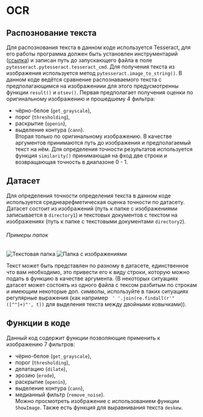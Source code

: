 # OCR
## Распознование текста
Для распознования текста в данном коде используется Tesseract, для его работы программа должен быть установлен инструментарий ([ссылка](https://github.com/UB-Mannheim/tesseract/wiki)) и записан путь до запускающего файла в поле ```pytesseract.pytesseract.tesseract_cmd```.
Для получения текста из изображения используется метод ```pytesseract.image_to_string()```. В данном коде ведётся сравнение распознаваемого текста с предполагающимся на изображениии для этого предусмотренны функции `result()` и `otsev()`.
Первая предполагает получения оценки по оригинальному изображению и прошедшему 4 фильтра:
* чёрно-белое (`get_grayscale`),
* порог (`thresholding`),
* раскрытие (`openin`),
* выделение контура (`cann`).\
Вторая только по оригинальному изображению. В качестве аргументов принимаются путь до изображения и предполагаемый текст на нём.
Для определения точности результатов используется функция `similarity()` принимающая на фход две строки и возвращающая точность в диапазоне 0 - 1.

## Датасет
Для определения точности определения текста в данном коде используется среднеарефметическая оценка точности по датасету. Датасет состоит из изображений (путь к папке с изображениями записывается в `directory1`)
и текстовых документов с текстом на изображениях (путь к папке с текстовыми документами `directory2`).

###### Примеры папок
![Текстовая папка](https://ie.wampi.ru/2022/05/11/2022-05-11.png)
![Папка с изображениями](https://ie.wampi.ru/2022/05/11/2022-05-11-1.png)

Текст может быть представлен по разному в датасете, единственное что вам необходимо, это привести его к виду строки, которую можно подать в функцию в качестве аргумента. (В некоторых ситуациях датасет может состоять из одного файла с тексом разбитым по строкам и имеющим некоторые доп. символы, используйте  в таких ситуациях регулярные выражения 
(как например ```
' '.join(re.findall(r'"([^"]+)"', t))``` для выделения текста между двойными ковычками)).


## Функции в коде
Данный код содержит функции позволяющие применить к изображению 7 фильтров:
* чёрно-белое (`get_grayscale`),
* порог (`thresholding`),
* делатацию (`dilate`),
* эрозию (`erode`),
* раскрытие (`openin`),
* выделение контура (`cann`),
* медианный фильтр (`remove_noise`).\
Можно просмотреть изображение с использованием функции `ShowImage`. Также есть функция для выравнивания текста `deskew`.
